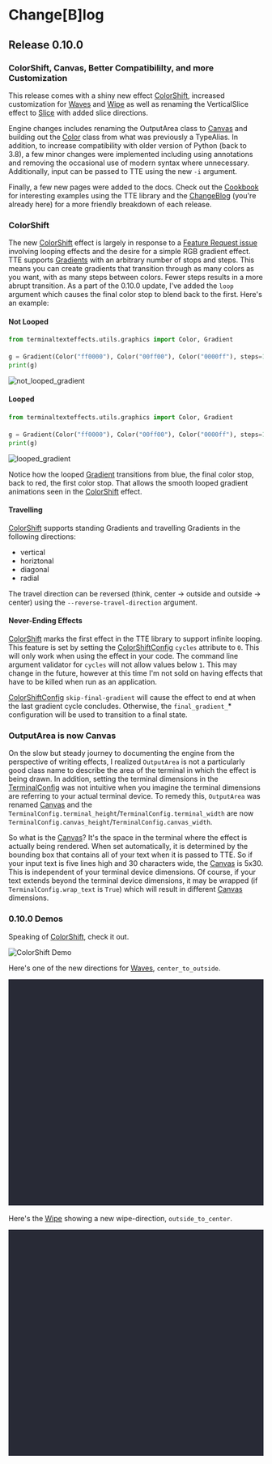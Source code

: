 # Change[B]log

## Release 0.10.0

### ColorShift, Canvas, Better Compatibililty, and more Customization

This release comes with a shiny new effect [ColorShift](./showroom.md#colorshift), increased customization for
[Waves](./showroom.md#waves) and [Wipe](./showroom.md#wipe) as well as renaming the
VerticalSlice effect to [Slice](./showroom.md#slice) with added slice directions.

Engine changes includes renaming the OutputArea class to [Canvas](./engine/terminal/canvas.md) and building out the
[Color](./engine/utils/color.md) class from what was previously a TypeAlias. In addition, to increase compatibility with
older version of Python (back to 3.8), a few minor changes were implemented including using annotations and removing the
occasional use of modern syntax where unnecessary. Additionally, input can be passed to TTE using the new `-i` argument.

Finally, a few new pages were added to the docs. Check out the [Cookbook](./cookbook.md) for interesting examples using
the TTE library and the [ChangeBlog](changeblog.md) (you're already here) for a more friendly breakdown of each release.

### ColorShift

The new [ColorShift](./showroom.md#colorshift) effect is largely in response to a [Feature Request
issue](https://github.com/ChrisBuilds/terminaltexteffects/issues/9) involving looping effects and the desire for a
simple RGB gradient effect. TTE supports [Gradients](./engine/utils/gradient.md) with an arbitrary number of stops and
steps. This means you can create gradients that transition through as many colors as you want, with as many steps
between colors. Fewer steps results in a more abrupt transition. As a part of the 0.10.0 update, I've added the `loop`
argument which causes the final color stop to blend back to the first. Here's an example:

#### Not Looped

```python
from terminaltexteffects.utils.graphics import Color, Gradient

g = Gradient(Color("ff0000"), Color("00ff00"), Color("0000ff"), steps=10, loop=False)
print(g)
```

![not_looped_gradient](./img/changeblog_media/0.10.0/not_looped_gradient_printed.png)

#### Looped

```python
from terminaltexteffects.utils.graphics import Color, Gradient

g = Gradient(Color("ff0000"), Color("00ff00"), Color("0000ff"), steps=10, loop=True)
print(g)
```

![looped_gradient](./img/changeblog_media/0.10.0/looped_gradient_printed.png)

Notice how the looped [Gradient](./engine/utils/gradient.md) transitions from blue, the final color stop, back to red, the first color stop. That
allows the smooth looped gradient animations seen in the [ColorShift](./showroom.md#colorshift) effect.

#### Travelling

[ColorShift](./showroom.md#colorshift) supports standing Gradients and travelling Gradients in the following directions:

* vertical
* horiztonal
* diagonal
* radial

The travel direction can be reversed (think, center -> outside and outside -> center) using the
`--reverse-travel-direction` argument.

#### Never-Ending Effects

[ColorShift](./showroom.md#colorshift) marks the first effect in the TTE library to support infinite looping. This
feature is set by setting the
[ColorShiftConfig](./effects/colorshift.md#terminaltexteffects.effects.effect_colorshift.ColorShiftConfig) `cycles`
attribute to `0`. This will only work when using the effect in your code. The command line argument validator for
`cycles` will not allow values below `1`. This may change in the future, however at this time I'm not sold on having
effects that have to be killed when run as an application.

[ColorShiftConfig](./effects/colorshift.md#terminaltexteffects.effects.effect_colorshift.ColorShiftConfig)
`skip-final-gradient` will cause the effect to end at when the last gradient cycle concludes. Otherwise, the
`final_gradient_`* configuration will be used to transition to a final state.

### OutputArea is now Canvas

On the slow but steady journey to documenting the engine from the perspective of writing effects, I realized
`OutputArea` is not a particularly good class name to describe the area of the terminal in which the effect is being
drawn. In addition, setting the terminal dimensions in the [TerminalConfig](./engine/terminal/terminalconfig.md) was not
intuitive when you imagine the terminal dimensions are referring to your actual terminal device. To remedy this,
`OutputArea` was renamed [Canvas](./engine/terminal/canvas.md) and the
`TerminalConfig.terminal_height`/`TerminalConfig.terminal_width` are now
`TerminalConfig.canvas_height`/`TerminalConfig.canvas_width`.

So what is the [Canvas](./engine/terminal/canvas.md)? It's the space in the terminal where the effect is actually being
rendered. When set automatically, it is determined by the bounding box that contains all of your text when it is passed to TTE. So if your
input text is five lines high and 30 characters wide, the [Canvas](./engine/terminal/canvas.md) is 5x30. This is independent of your terminal device
dimensions. Of course, if your text extends beyond the terminal device dimensions, it may be wrapped (if
`TerminalConfig.wrap_text` is `True`) which will result in different [Canvas](./engine/terminal/canvas.md) dimensions.

### 0.10.0 Demos

Speaking of [ColorShift](./showroom.md#colorshift), check it out.

![ColorShift Demo](./img/effects_demos/colorshift_demo.gif)

Here's one of the new directions for [Waves](./showroom.md#waves), `center_to_outside`.

![Waves Demo](./img/changeblog_media/0.10.0/waves_center_out_changeblog_0_10_0.gif)

Here's the [Wipe](./showroom.md#wipe) showing a new wipe-direction, `outside_to_center`.

![Wipe Demo](./img/changeblog_media/0.10.0/wipe_changeblog_0_10_0.gif)
